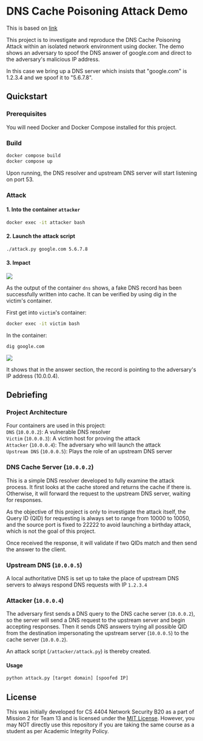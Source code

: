# DNS Cache Poisoning Attack Demo

This is based on [link](https://github.com/zphw/dns-cache-poisoning-demo)

This project is to investigate and reproduce the DNS Cache Poisoning Attack within an isolated network environment using docker. The demo shows an adversary to spoof the DNS answer of google.com and direct to the adversary's malicious IP address.

In this case we bring up a DNS server which insists that "google.com" is 1.2.3.4 and we spoof it to "5.6.7.8".

## Quickstart

### Prerequisites

You will need Docker and Docker Compose installed for this project.

### Build

```bash
docker compose build
docker compose up
```

Upon running, the DNS resolver and upstream DNS server will start listening on port 53.

### Attack

#### 1. Into the container `attacker`

```bash
docker exec -it attacker bash
```

#### 2. Launch the attack script

```bash
./attack.py google.com 5.6.7.8
```

#### 3. Impact

![](/screenshots/1.png)

As the output of the container `dns` shows, a fake DNS record has been successfully written into cache. It can be verified by using dig in the victim's container.

First get into `victim`'s container:

```bash
docker exec -it victim bash
```

In the container:

```bash
dig google.com
```

![](/screenshots/2.png)

It shows that in the answer section, the record is pointing to the adversary's IP address (10.0.0.4).

## Debriefing

### Project Architecture

Four containers are used in this project:\
`DNS` (`10.0.0.2`): A vulnerable DNS resolver\
`Victim` (`10.0.0.3`): A victim host for proving the attack\
`Attacker` (`10.0.0.4`): The adversary who will launch the attack\
`Upstream DNS` (`10.0.0.5`): Plays the role of an upstream DNS server

### DNS Cache Server (`10.0.0.2`)

This is a simple DNS resolver developed to fully examine the attack process. It first looks at the cache stored and returns the cache if there is. Otherwise, it will forward the request to the upstream DNS server, waiting for responses.

As the objective of this project is only to investigate the attack itself, the Query ID (QID) for requesting is always set to range from 10000 to 10050, and the source port is fixed to 22222 to avoid launching a birthday attack, which is not the goal of this project.

Once received the response, it will validate if two QIDs match and then send the answer to the client.

### Upstream DNS (`10.0.0.5`)

A local authoritative DNS is set up to take the place of upstream DNS servers to always respond DNS requests with IP `1.2.3.4`

### Attacker (`10.0.0.4`)

The adversary first sends a DNS query to the DNS cache server (`10.0.0.2`), so the server will send a DNS request to the upstream server and begin accepting responses. Then it sends DNS answers trying all possible QID from the destination impersonating the upstream server (`10.0.0.5`) to the cache server (`10.0.0.2`).

An attack script (`/attacker/attack.py`) is thereby created.

#### Usage

```bash
python attack.py [target domain] [spoofed IP]
```

## License

This was initially developed for CS 4404 Network Security B20 as a part of Mission 2 for Team 13 and is licensed under the [MIT License](LICENSE). However, you may NOT directly use this repository if you are taking the same course as a student as per Academic Integrity Policy.
